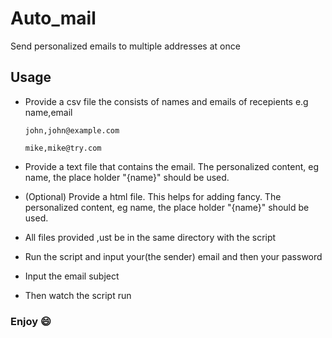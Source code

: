 # Auto_mail
Send personalized emails to multiple addresses at once 

## Usage
- Provide a csv file the consists of names and emails of recepients
  e.g name,email
  
      john,john@example.com

      mike,mike@try.com
- Provide a text file that contains the email. The personalized content, eg name,
the place holder "{name}" should be used.
- (Optional) Provide a html file. This helps for adding fancy. The personalized content, eg name,
the place holder "{name}" should be used.
- All files provided ,ust be in the same directory with the script
- Run the script and input your(the sender) email and then your password
- Input the email subject
- Then watch the script run

### Enjoy :smile: